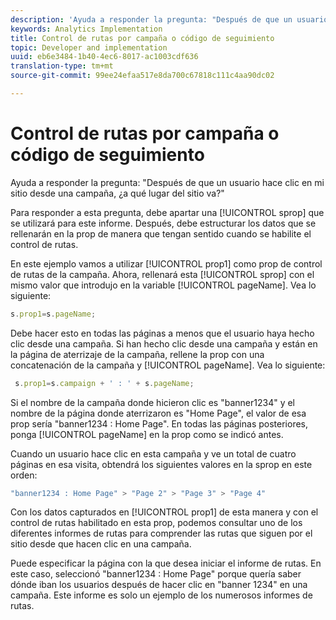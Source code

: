 ```yaml
---
description: 'Ayuda a responder la pregunta: "Después de que un usuario hace clic en mi sitio desde una campaña, ¿a qué lugar del sitio va?"'
keywords: Analytics Implementation
title: Control de rutas por campaña o código de seguimiento
topic: Developer and implementation
uuid: eb6e3484-1b40-4ec6-8017-ac1003cdf636
translation-type: tm+mt
source-git-commit: 99ee24efaa517e8da700c67818c111c4aa90dc02

---
```



# Control de rutas por campaña o código de seguimiento

Ayuda a responder la pregunta: "Después de que un usuario hace clic en mi sitio desde una campaña, ¿a qué lugar del sitio va?"

Para responder a esta pregunta, debe apartar una [!UICONTROL sprop] que se utilizará para este informe. Después, debe estructurar los datos que se rellenarán en la prop de manera que tengan sentido cuando se habilite el control de rutas.

En este ejemplo vamos a utilizar [!UICONTROL prop1] como prop de control de rutas de la campaña. Ahora, rellenará esta [!UICONTROL sprop] con el mismo valor que introdujo en la variable [!UICONTROL pageName]. Vea lo siguiente:

```js
s.prop1=s.pageName;
```

Debe hacer esto en todas las páginas a menos que el usuario haya hecho clic desde una campaña. Si han hecho clic desde una campaña y están en la página de aterrizaje de la campaña, rellene la prop con una concatenación de la campaña y [!UICONTROL pageName]. Vea lo siguiente:

```js
 s.prop1=s.campaign + ' : ' + s.pageName;
```

Si el nombre de la campaña donde hicieron clic es "banner1234" y el nombre de la página donde aterrizaron es "Home Page", el valor de esa prop sería "banner1234 : Home Page". En todas las páginas posteriores, ponga [!UICONTROL pageName] en la prop como se indicó antes.

Cuando un usuario hace clic en esta campaña y ve un total de cuatro páginas en esa visita, obtendrá los siguientes valores en la sprop en este orden:

```js
"banner1234 : Home Page" > "Page 2" > "Page 3" > "Page 4"
```

Con los datos capturados en [!UICONTROL prop1] de esta manera y con el control de rutas habilitado en esta prop, podemos consultar uno de los diferentes informes de rutas para comprender las rutas que siguen por el sitio desde que hacen clic en una campaña.

Puede especificar la página con la que desea iniciar el informe de rutas. En este caso, seleccionó "banner1234 : Home Page" porque quería saber dónde iban los usuarios después de hacer clic en "banner 1234" en una campaña. Este informe es solo un ejemplo de los numerosos informes de rutas.
